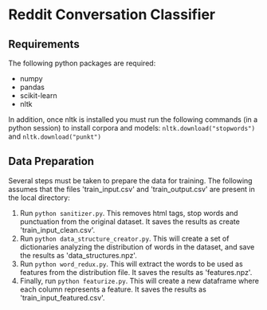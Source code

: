 # Reddit Conversation Classifier

## Requirements

The following python packages are required:
* numpy
* pandas
* scikit-learn
* nltk

In addition, once nltk is installed you must run the following commands (in a python session) to install corpora and models:
`nltk.download("stopwords")` and `nltk.download("punkt")`


## Data Preparation

Several steps must be taken to prepare the data for training. The following assumes that the files 'train_input.csv' and 'train_output.csv' are present in the local directory:

1. Run `python sanitizer.py`. This removes html tags, stop words and punctuation from the original dataset. It saves the results as create 'train_input_clean.csv'.
2. Run `python data_structure_creator.py`. This will create a set of dictionaries analyzing the distribution of words in the dataset, and save the results as 'data_structures.npz'.
3. Run `python word_redux.py`. This will extract the words to be used as features from the distribution file. It saves the results as 'features.npz'.
4. Finally, run `python featurize.py`. This will create a new dataframe where each column represents a feature. It saves the results as 'train_input_featured.csv'.
